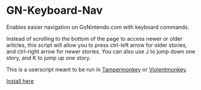 # GN-Keyboard-Nav
Enables easier navigation on GoNintendo.com with keyboard commands.

Instead of scrolling to the bottom of the page to access newer or older articles, this script will allow you to press ctrl-left arrow for older stories, and ctrl-right arrow for newer stories. You can also use J to jump down one story, and K to jump up one story.

This is a userscript meant to be run in <a href = "https://tampermonkey.net/">Tampermonkey</a> or <a href = "https://violentmonkey.github.io/">Violentmonkey</a>.

<a href = "https://greasyfork.org/en/scripts/372025-gonintendo-keyboard-navigation">Install here</a>
